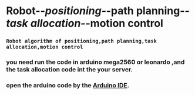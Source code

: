 # Robot-_-positioning-_-path planning-_-task allocation-_-motion control
   ### `Robot algorithm of positioning,path planning,task allocation,motion control `

   ### you need run the code in arduino mega2560 or leonardo ,and the task allocation code int the your server.
    
   ### open the arduino code by the [Arduino IDE](https://www.arduino.cc/en/Main/Software). 
